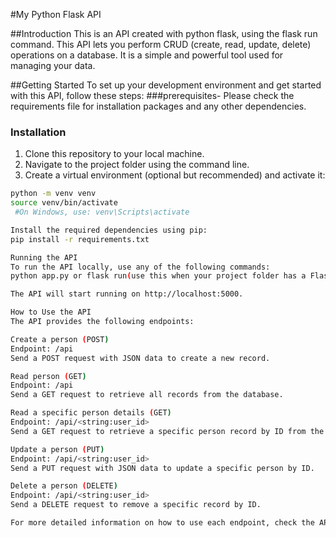 #My Python Flask API

##Introduction
This is an API created with python flask, using the flask run command. This API lets you perform CRUD (create, read, update, delete) operations on a database. 
It is a simple and powerful tool used for managing your data.

##Getting Started
To set up your development environment and get started with this API, follow these steps:
 ###prerequisites-
 Please check the requirements file for installation packages and any other dependencies.

### Installation
1. Clone this repository to your local machine.
2. Navigate to the project folder using the command line.
3. Create a virtual environment (optional but recommended) and activate it:

```bash
python -m venv venv
source venv/bin/activate 
 #On Windows, use: venv\Scripts\activate

Install the required dependencies using pip:
pip install -r requirements.txt

Running the API
To run the API locally, use any of the following commands:
python app.py or flask run(use this when your project folder has a Flask env file with configuration variables.)

The API will start running on http://localhost:5000.

How to Use the API
The API provides the following endpoints:

Create a person (POST)
Endpoint: /api
Send a POST request with JSON data to create a new record.

Read person (GET)
Endpoint: /api
Send a GET request to retrieve all records from the database.

Read a specific person details (GET)
Endpoint: /api/<string:user_id>
Send a GET request to retrieve a specific person record by ID from the database.

Update a person (PUT)
Endpoint: /api/<string:user_id>
Send a PUT request with JSON data to update a specific person by ID.

Delete a person (DELETE)
Endpoint: /api/<string:user_id>
Send a DELETE request to remove a specific record by ID.

For more detailed information on how to use each endpoint, check the API documentation file.


